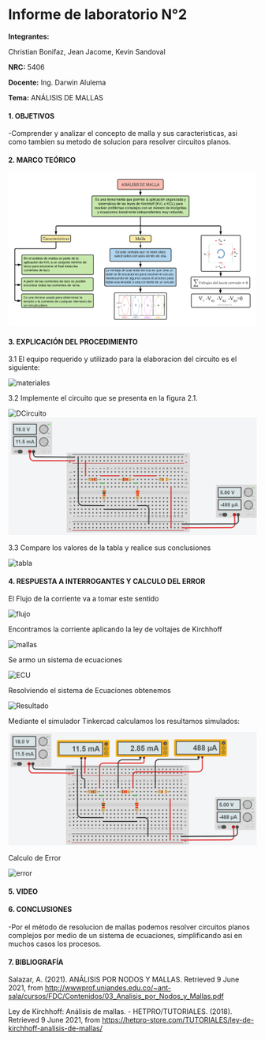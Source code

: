 # Informe de laboratorio N°2
**Integrantes:**

Christian Bonifaz, Jean Jacome, Kevin Sandoval

**NRC:** 5406

**Docente:** Ing. Darwin Alulema

**Tema:** ANÁLISIS DE MALLAS

#### 1. OBJETIVOS 

-Comprender y analizar el concepto de malla y sus caracteristicas, asi como tambien su metodo de solucion para resolver circuitos planos.

#### 2. MARCO TEÓRICO 

<img src="imagenes/malla.png">

#### 3. EXPLICACIÓN DEL PROCEDIMIENTO
3.1 El equipo requerido y utilizado para la elaboracion del circuito es el siguiente:

![materiales](https://user-images.githubusercontent.com/84586968/121449049-993db900-c95e-11eb-907d-aba4af4aab30.png)

3.2 Implemente el circuito que se presenta en la figura 2.1.

![DCircuito](https://user-images.githubusercontent.com/84586968/121449055-9b077c80-c95e-11eb-9498-f4293c17eb78.png)
<img src="imagenes/SCircuito.png" width="600">


3.3 Compare los valores de la tabla y realice sus conclusiones

![tabla](https://user-images.githubusercontent.com/84586968/121449753-09990a00-c960-11eb-991c-5f74692ec33f.png)

#### 4. RESPUESTA A INTERROGANTES Y CALCULO DEL ERROR 
El Flujo de la corriente va a tomar este sentido

![flujo](https://user-images.githubusercontent.com/84586968/121452083-6a2a4600-c964-11eb-8ec1-4e8d9f7ed2bb.png)

Encontramos la corriente aplicando la ley de voltajes de Kirchhoff

![mallas](https://user-images.githubusercontent.com/84586968/121451776-c345aa00-c963-11eb-8644-46c5f0ebbd4a.png)

Se armo un sistema de ecuaciones

![ECU](https://user-images.githubusercontent.com/84586968/121452383-f3417d00-c964-11eb-8a6b-b83a09d35fb1.png)

Resolviendo el sistema de Ecuaciones obtenemos

![Resultado](https://user-images.githubusercontent.com/84586968/121452387-f472aa00-c964-11eb-9913-1dfe45848fcb.png)

Mediante el simulador Tinkercad calculamos los resultamos simulados:

<img src="imagenes/Muestra.png" width="600">

Calculo de Error

![error](https://user-images.githubusercontent.com/84586968/121453237-71eaea00-c966-11eb-8f89-e8eedbd87244.png)

#### 5. VIDEO

#### 6. CONCLUSIONES 

-Por el método de resolucion de mallas podemos resolver circuitos planos complejos por medio de un sistema de ecuaciones, simplificando asi en muchos casos los procesos.

#### 7. BIBLIOGRAFÍA

Salazar, A. (2021). ANÁLISIS POR NODOS Y MALLAS. Retrieved 9 June 2021, from http://wwwprof.uniandes.edu.co/~ant-sala/cursos/FDC/Contenidos/03_Analisis_por_Nodos_y_Mallas.pdf

Ley de Kirchhoff: Análisis de mallas. - HETPRO/TUTORIALES. (2018). Retrieved 9 June 2021, from https://hetpro-store.com/TUTORIALES/ley-de-kirchhoff-analisis-de-mallas/
